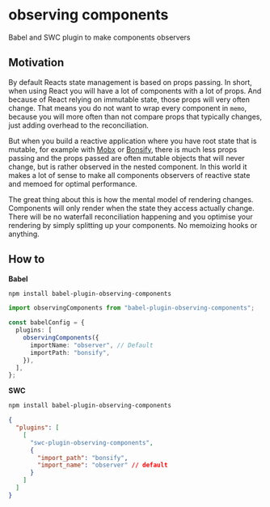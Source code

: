 # observing components

Babel and SWC plugin to make components observers

## Motivation

By default Reacts state management is based on props passing. In short, when using React you will have a lot of components with a lot of props. And because of React relying on immutable state, those props will very often change. That means you do not want to wrap every component in `memo`, because you will more often than not compare props that typically changes, just adding overhead to the reconciliation.

But when you build a reactive application where you have root state that is mutable, for example with [Mobx]() or [Bonsify](), there is much less props passing and the props passed are often mutable objects that will never change, but is rather observed in the nested component. In this world it makes a lot of sense to make all components observers of reactive state and memoed for optimal performance.

The great thing about this is how the mental model of rendering changes. Components will only render when the state they access actually change. There will be no waterfall reconciliation happening and you optimise your rendering by simply splitting up your components. No memoizing hooks or anything.

## How to

**Babel**

```sh
npm install babel-plugin-observing-components
```

```ts
import observingComponents from "babel-plugin-observing-components";

const babelConfig = {
  plugins: [
    observingComponents({
      importName: "observer", // Default
      importPath: "bonsify",
    }),
  ],
};
```

**SWC**

```sh
npm install babel-plugin-observing-components
```

```json
{
  "plugins": [
    [
      "swc-plugin-observing-components",
      {
        "import_path": "bonsify",
        "import_name": "observer" // default
      }
    ]
  ]
}
```

